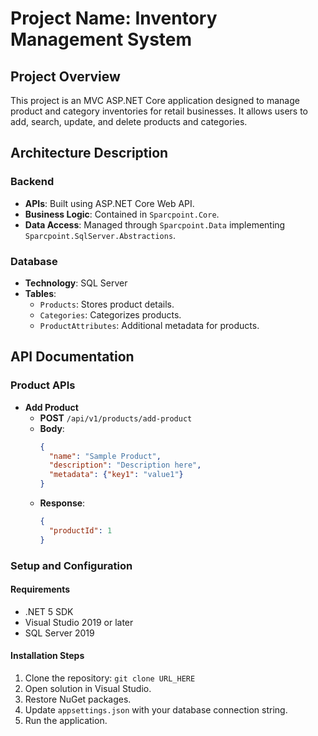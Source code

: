 # Project Name: Inventory Management System

## Project Overview
This project is an MVC ASP.NET Core application designed to manage product and category inventories for retail businesses. It allows users to add, search, update, and delete products and categories.

## Architecture Description

### Backend
- **APIs**: Built using ASP.NET Core Web API.
- **Business Logic**: Contained in `Sparcpoint.Core`.
- **Data Access**: Managed through `Sparcpoint.Data` implementing `Sparcpoint.SqlServer.Abstractions`.

### Database
- **Technology**: SQL Server
- **Tables**:
  - `Products`: Stores product details.
  - `Categories`: Categorizes products.
  - `ProductAttributes`: Additional metadata for products.

## API Documentation
### Product APIs
- **Add Product**
  - **POST** `/api/v1/products/add-product`
  - **Body**:
    ```json
    {
      "name": "Sample Product",
      "description": "Description here",
      "metadata": {"key1": "value1"}
    }
    ```
  - **Response**:
    ```json
    {
      "productId": 1
    }
    ```

### Setup and Configuration
#### Requirements
- .NET 5 SDK
- Visual Studio 2019 or later
- SQL Server 2019

#### Installation Steps
1. Clone the repository: `git clone URL_HERE`
2. Open solution in Visual Studio.
3. Restore NuGet packages.
4. Update `appsettings.json` with your database connection string.
5. Run the application.
